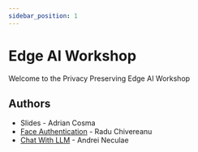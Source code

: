 ```yaml
---
sidebar_position: 1
---
```


# Edge AI Workshop
Welcome to the Privacy Preserving Edge AI Workshop

## Authors

- Slides - Adrian Cosma
- [Face Authentication](./face_authentication) - Radu Chivereanu
- [Chat With LLM](./chat_with_llm) - Andrei Neculae
